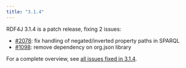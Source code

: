 ```yaml
---
title: "3.1.4"
---
```


RDF4J 3.1.4 is a patch release, fixing 2 issues:

- [#2078](https://github.com/eclipse/rdf4j/issues/2078): fix handling of negated/inverted property paths in SPARQL
- [#1098](https://github.com/eclipse/rdf4j/issues/1098): remove dependency on org.json library

For a complete overview, see [all issues fixed in 3.1.4](https://github.com/eclipse/rdf4j/milestone/49?closed=1).

